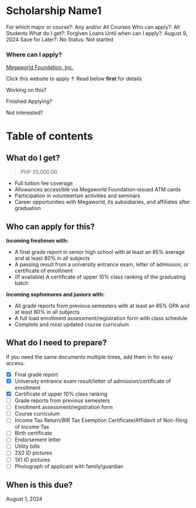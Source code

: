 # Scholarship Name1

For which major or course?: Any and/or All Courses
Who can apply?: All Students
What do I get?: Forgiven Loans
Until when can I apply?: August 9, 2024
Save for Later?: No
Status: Not started

### Where can I apply?

[Megaworld Foundation, Inc.](https://www.megaworldfoundation.com/scholarship_program)

Click this website to apply ↑ Read below **first** for details

Working on this? 

Finished Applying?

Not interested?

# **Table of contents**

## What do I get?

> PHP 25,000.00
> 
- Full tuition fee coverage
- Allowances accessible via Megaworld Foundation-issued ATM cards
- Participation in volunteerism activities and seminars
- Career opportunities with Megaworld, its subsidiaries, and affiliates after graduation

## Who can apply for this?

**Incoming freshmen with:**

- A final grade report in senior high school with at least an 85% average and at least 80% in all subjects
- A passing result from a university entrance exam, letter of admission, or certificate of enrollment
- (If available) A certificate of upper 10% class ranking of the graduating batch

**Incoming sophomores and juniors with:**

- All grade reports from previous semesters with at least an 85% GPA and at least 80% in all subjects
- A full load enrollment assessment/registration form with class schedule
- Complete and most updated course curriculum

## What do I need to prepare?

If you need the same documents multiple times, add them in  for easy access.

- [x]  Final grade report
- [x]  University entrance exam result/letter of admission/certificate of enrollment
- [x]  Certificate of upper 10% class ranking
- [ ]  Grade reports from previous semesters
- [ ]  Enrollment assessment/registration form
- [ ]  Course curriculum
- [ ]  Income Tax Return/BIR Tax Exemption Certificate/Affidavit of Non-filing of Income Tax
- [ ]  Birth certificate
- [ ]  Endorsement letter
- [ ]  Utility bills
- [ ]  2X2 ID pictures
- [ ]  1X1 ID pictures
- [ ]  Photograph of applicant with family/guardian

## When is this due?

August 1, 2024